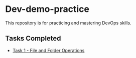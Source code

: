 # Dev-demo-practice
This repository is for practicing and mastering DevOps skills.


## Tasks Completed

- [Task 1 - File and Folder Operations](./task1-file-creation/)

